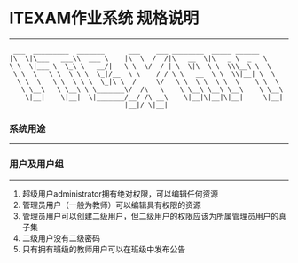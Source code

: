 # ITEXAM作业系统 规格说明
---

```
 ___  _________  _______      ___    ___ ________  _____ ______      
|\  \|\___   ___\\  ___ \    |\  \  /  /|\   __  \|\   _ \  _   \    
\ \  \|___ \  \_\ \   __/|   \ \  \/  / | \  \|\  \ \  \\\__\ \  \   
 \ \  \   \ \  \ \ \  \_|/__  \ \    / / \ \   __  \ \  \\|__| \  \  
  \ \  \   \ \  \ \ \  \_|\ \  /     \/   \ \  \ \  \ \  \    \ \  \ 
   \ \__\   \ \__\ \ \_______\/  /\   \    \ \__\ \__\ \__\    \ \__\
    \|__|    \|__|  \|_______/__/ /\ __\    \|__|\|__|\|__|     \|__|
                             |__|/ \|__|                             

```

### 系统用途
---

### 用户及用户组
---
1. 超级用户administrator拥有绝对权限，可以编辑任何资源
2. 管理员用户（一般为教师）可以编辑具有权限的资源
3. 管理员用户可以创建二级用户，但二级用户的权限应该为所属管理员用户的真子集
4. 二级用户没有二级密码
5. 只有拥有班级的教师用户可以在班级中发布公告

